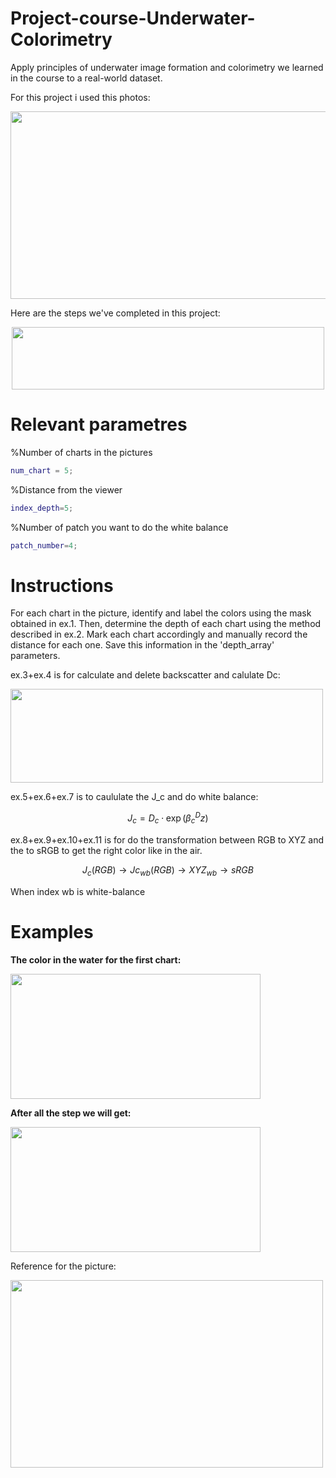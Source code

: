# Project-course-Underwater-Colorimetry

Apply principles of underwater image formation
and colorimetry we learned in the course to a real-world dataset.

For this project i used this photos:

<img src="https://github.com/galversano/Project-course---underwater-Underwater-Colorimetry/assets/66177443/dd2421df-8a26-4b71-b1c6-350117b42683" width="700" height="300">


Here are the steps we've completed in this project:

<p align="center">
  <img src="https://github.com/galversano/Project-course---underwater-Underwater-Colorimetry/assets/66177443/2ce0387e-139b-4e7f-a665-a14311ad95f0" width="500" height="100">
</p>



# Relevant parametres
%Number of charts in the pictures
```matlab
num_chart = 5;
 ```   
%Distance from the viewer
  ```matlab
index_depth=5;
 ```
%Number of patch you want to do the white balance 
```matlab
patch_number=4;
 ```

# Instructions

For each chart in the picture, identify and label the colors using the mask obtained in ex.1. 
Then, determine the depth of each chart using the method described in ex.2. 
Mark each chart accordingly and manually record the distance for each one. Save this information in the 'depth_array' parameters.

ex.3+ex.4 is for calculate and delete backscatter and calulate Dc:

<img src="https://github.com/galversano/Project-course---underwater-Underwater-Colorimetry/assets/66177443/e7c9a5e6-991e-47bd-b215-ffd509f4fc76" width="500" height="150">

ex.5+ex.6+ex.7 is to caululate the J_c and do white balance:

$$
J_c = D_c \cdot \exp(\beta^{D}_c z)
$$

ex.8+ex.9+ex.10+ex.11 is for do the transformation between RGB to XYZ and the to sRGB to get the right color like in the air.

$$
J_{c}(RGB) \rightarrow Jc_{wb}(RGB) \rightarrow XYZ_{wb} \rightarrow sRGB
$$

When index wb is white-balance

# Examples

__The color in the water for the first chart:__

<img src="https://github.com/galversano/Project-course---underwater-Underwater-Colorimetry/assets/66177443/24fdfd27-9e50-4eda-a453-6db12965cd24" width="400" height="200">


__After all the step we will get:__

<img src="https://github.com/galversano/Project-course---underwater-Underwater-Colorimetry/assets/66177443/91f505fd-7ffa-41d8-a196-c376f628ec25" width="400" height="200">


Reference for the picture:

<img src="https://github.com/galversano/Project-course---underwater-Underwater-Colorimetry/assets/66177443/554d67be-730e-49fd-8635-25a104494036" width="500" height="300">









